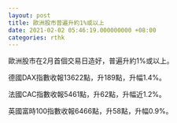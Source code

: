 ```yaml
---
layout: post
title: 歐洲股市普遍升約1%或以上
date: 2021-02-02 05:46:19.000000000 +08:00
categories: rthk
---
```


歐洲股市在2月首個交易日造好，普遍升約1%或以上。

德國DAX指數收報13622點，升189點，升幅1.4%。

法國CAC指數收報5461點，升62點，升幅近1.2%。

英國富時100指數收報6466點，升58點，升幅0.9%。
